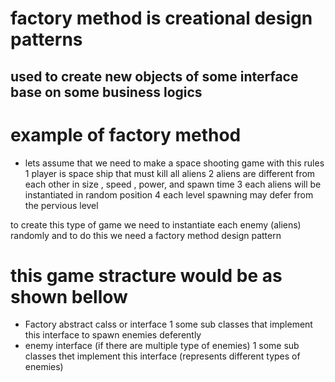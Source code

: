 # factory method is creational design patterns

## used to create new objects of some interface base on some business logics

# example of factory method

- lets assume that we need to make a space shooting game with this rules
  1 player is space ship that must kill all aliens
  2 aliens are different from each other in size , speed , power, and spawn time
  3 each aliens will be instantiated in random position
  4 each level spawning may defer from the pervious level

to create this type of game we need to instantiate each enemy (aliens) randomly
and to do this we need a factory method design pattern

# this game stracture would be as shown bellow

- Factory abstract calss or interface
  1 some sub classes that implement this interface to spawn enemies deferently
- enemy interface (if there are multiple type of enemies)
  1 some sub classes thet implement this interface (represents different types of enemies)
